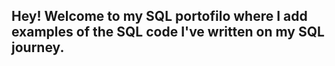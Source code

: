 ## Hey! Welcome to my SQL portofilo where I add examples of the SQL code I've written on my SQL journey.
